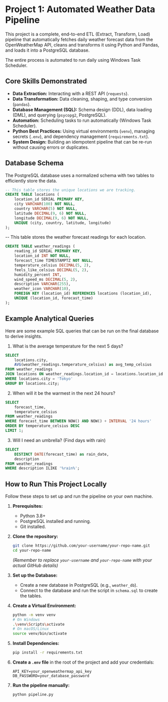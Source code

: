 # Project 1: Automated Weather Data Pipeline

This project is a complete, end-to-end ETL (Extract, Transform, Load) pipeline that automatically fetches daily weather forecast data from the OpenWeatherMap API, cleans and transforms it using Python and Pandas, and loads it into a PostgreSQL database.

The entire process is automated to run daily using Windows Task Scheduler.

## Core Skills Demonstrated
*   **Data Extraction:** Interacting with a REST API (`requests`).
*   **Data Transformation:** Data cleaning, shaping, and type conversion (`pandas`).
*   **Database Management (SQL):** Schema design (DDL), data loading (DML), and querying (`psycopg2`, PostgreSQL).
*   **Automation:** Scheduling tasks to run automatically (Windows Task Scheduler).
*   **Python Best Practices:** Using virtual environments (`venv`), managing secrets (`.env`), and dependency management (`requirements.txt`).
*   **System Design:** Building an idempotent pipeline that can be re-run without causing errors or duplicates.


## Database Schema

The PostgreSQL database uses a normalized schema with two tables to efficiently store the data.

```sql
-- This table stores the unique locations we are tracking.
CREATE TABLE locations (
    location_id SERIAL PRIMARY KEY,
    city VARCHAR(100) NOT NULL,
    country VARCHAR(5) NOT NULL,
    latitude DECIMAL(9, 6) NOT NULL,
    longitude DECIMAL(9, 6) NOT NULL,
    UNIQUE (city, country, latitude, longitude)
);
```

-- This table stores the weather forecast readings for each location.

```sql
CREATE TABLE weather_readings (
    reading_id SERIAL PRIMARY KEY,
    location_id INT NOT NULL,
    forecast_time TIMESTAMPTZ NOT NULL,
    temperature_celsius DECIMAL(5, 2),
    feels_like_celsius DECIMAL(5, 2),
    humidity_percent INT,
    wind_speed_ms DECIMAL(5, 2),
    description VARCHAR(255),
    weather_icon VARCHAR(10),
    FOREIGN KEY (location_id) REFERENCES locations (location_id),
    UNIQUE (location_id, forecast_time)
);
```

## Example Analytical Queries

Here are some example SQL queries that can be run on the final database to derive insights.

1. What is the average temperature for the next 5 days?
```sql
SELECT 
    locations.city,
    AVG(weather_readings.temperature_celsius) as avg_temp_celsius
FROM weather_readings
JOIN locations ON weather_readings.location_id = locations.location_id
WHERE locations.city = 'Tokyo'
GROUP BY locations.city;
```
2. When will it be the warmest in the next 24 hours?
```sql
SELECT 
    forecast_time, 
    temperature_celsius
FROM weather_readings
WHERE forecast_time BETWEEN NOW() AND NOW() + INTERVAL '24 hours'
ORDER BY temperature_celsius DESC
LIMIT 1;
```
3. Will I need an umbrella? (Find days with rain)
```sql
SELECT
    DISTINCT DATE(forecast_time) as rain_date,
    description
FROM weather_readings
WHERE description ILIKE '%rain%';
```
## How to Run This Project Locally

Follow these steps to set up and run the pipeline on your own machine.

1.  **Prerequisites:**
    *   Python 3.8+
    *   PostgreSQL installed and running.
    *   Git installed.

2.  **Clone the repository:**
    ```bash
    git clone https://github.com/your-username/your-repo-name.git
    cd your-repo-name
    ```
    *(Remember to replace `your-username` and `your-repo-name` with your actual GitHub details)*

3.  **Set up the Database:**
    *   Create a new database in PostgreSQL (e.g., `weather_db`).
    *   Connect to the database and run the script in `schema.sql` to create the tables.

4.  **Create a Virtual Environment:**
    ```bash
    python -m venv venv
    # On Windows
    .\venv\Scripts\activate
    # On macOS/Linux
    source venv/bin/activate
    ```

5.  **Install Dependencies:**
    ```bash
    pip install -r requirements.txt
    ```

6.  **Create a `.env` file** in the root of the project and add your credentials:
    ```
    API_KEY=your_openweathermap_api_key
    DB_PASSWORD=your_database_password
    ```

7.  **Run the pipeline manually:**
    ```bash
    python pipeline.py
    ```

